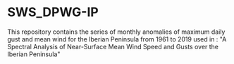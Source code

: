 # SWS_DPWG-IP

This repository contains the series of monthly anomalies of maximum daily gust and mean wind for the Iberian Peninsula from 1961 to 2019 used in : "A Spectral Analysis of Near-Surface Mean Wind Speed and Gusts over the Iberian Peninsula"
